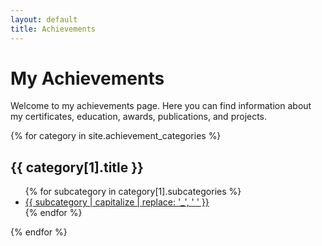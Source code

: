 ```yaml
---
layout: default
title: Achievements
---
```


# My Achievements

Welcome to my achievements page. Here you can find information about my certificates, education, awards, publications, and projects.

{% for category in site.achievement_categories %}
  <h2>{{ category[1].title }}</h2>
  <ul>
    {% for subcategory in category[1].subcategories %}
      <li>
        <a href="{{ site.baseurl }}/achievements/{{ category[0] }}/{{ subcategory }}">
          {{ subcategory | capitalize | replace: '_', ' ' }}
        </a>
      </li>
    {% endfor %}
  </ul>
{% endfor %}